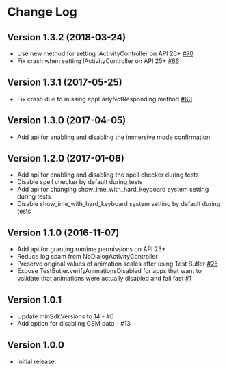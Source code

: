 # Change Log

## Version 1.3.2 (2018-03-24)

- Use new method for setting IActivityController on API 26+ [#70](https://github.com/linkedin/test-butler/pull/70)
- Fix crash when setting IActivityController on API 25+ [#66](https://github.com/linkedin/test-butler/issues/66)

## Version 1.3.1 (2017-05-25)

- Fix crash due to missing appEarlyNotResponding method [#60](https://github.com/linkedin/test-butler/issues/60)

## Version 1.3.0 (2017-04-05)

- Add api for enabling and disabling the immersive mode confirmation

## Version 1.2.0 (2017-01-06)

- Add api for enabling and disabling the spell checker during tests
- Disable spell checker by default during tests
- Add api for changing show_ime_with_hard_keyboard system setting during tests
- Disable show_ime_with_hard_keyboard system setting by default during tests

## Version 1.1.0 (2016-11-07)

- Add api for granting runtime permissions on API 23+
- Reduce log spam from NoDialogActivityController
- Preserve original values of animation scales after using Test Butler [#25](https://github.com/linkedin/test-butler/issues/25)
- Expose TestButler.verifyAnimationsDisabled for apps that want to validate that animations were actually disabled and fail fast [#1](https://github.com/linkedin/test-butler/issues/1)

## Version 1.0.1

- Update minSdkVersions to 14 - #6
- Add option for disabling GSM data - #13

## Version 1.0.0

- Initial release.

